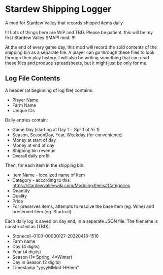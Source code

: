 # Stardew Shipping Logger
 A mod for Stardew Valley that records shipped items daily

!!! Lots of things here are WIP and TBD. Please be patient, this will be my first Stardew Valley SMAPI mod. !!!

At the end of every game day, this mod will record the sold contents of the shipping bin as a separate file. A player can go through these files to look through their play history. I will also be writing something that can read these files and produce spreadsheets, but it might just be only for me.

## Log File Contents
A header (at beginning of log file) contains:
- Player Name
- Farm Name
- Unique IDs

Daily entries contain:
- Game Day (starting at Day 1 = Spr 1 of Yr 1)
- Season, SeasonDay, Year, Weekday (for convenience)
- Money at start of day
- Money at end of day
- Shipping bin revenue
- Overall daily profit

Then, for each item in the shipping bin:
- Item Name - localized name of item
- Category - according to this: https://stardewvalleywiki.com/Modding:Items#Categories
- Quantity 
- Quality
- Price
- For preserves items, attempts to resolve the base item (eg. Wine) and preserved item (eg. Starfruit)

Each daily log is saved on day end, in a separate JSON file.
The filename is constructed as (TBD):
- Stonecoil-0100-00030127-20220418-1516
- Farm name
- Day (4 digits)
- Year (4 digits)
- Season (1= Spring, 4=Winter)
- Day in Season (2 digits)
- Timestamp "yyyyMMdd-HHmm"
